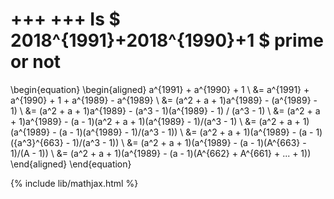 +++
+++
Is $ 2018^{1991}+2018^{1990}+1 $ prime or not
===


\begin{equation} 
\begin{aligned}
 a^{1991} + a^{1990} + 1 \\
 &= a^{1991} + a^{1990} + 1 + a^{1989} - a^{1989} \\
 &= (a^2 + a + 1)a^{1989} - (a^{1989} - 1) \\
 &= (a^2 + a + 1)a^{1989} - (a^3 - 1)(a^{1989} - 1) / (a^3 - 1) \\
 &= (a^2 + a + 1)a^{1989} - (a - 1)(a^2 + a + 1)(a^{1989} - 1)/(a^3 - 1) \\
 &= (a^2 + a + 1)(a^{1989} - (a - 1)(a^{1989} - 1)/(a^3 - 1)) \\
 &= (a^2 + a + 1)(a^{1989} - (a - 1)({a^3}^{663} - 1)/(a^3 - 1)) \\
 &= (a^2 + a + 1)(a^{1989} - (a - 1)(A^{663} - 1)/(A - 1)) \\
 &= (a^2 + a + 1)(a^{1989} - (a - 1)(A^{662} + A^{661} + ... + 1))
 \end{aligned}
\end{equation}


{% include lib/mathjax.html %}
